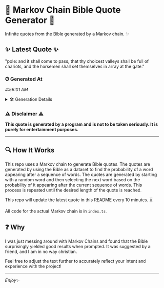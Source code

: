# 📖 Markov Chain Bible Quote Generator 📖

Infinite quotes from the Bible generated by a Markov chain. ✨

## ✨ Latest Quote ✨
"pole: and it shall come to pass, that thy choicest valleys shall be full of chariots, and the horsemen shall set themselves in array at the gate."

### ⏰ Generated At
*4:56:01 AM*

<details>
    <summary>🛠️ Generation Details</summary>
    <p>
        <strong>🌱 Seed:</strong> pole:<br>
        <strong>🔄 Iterations:</strong> 26<br>
        <strong>📜 Context History:</strong><br>[ pole: ]: and<br>[ pole:, and ]: it<br>[ pole:, and, it ]: shall<br>[ pole:, and, it, shall ]: come<br>[ pole:, and, it, shall, come ]: to<br>[ pole:, and, it, shall, come, to ]: pass,<br>[ and, it, shall, come, to, pass, ]: that<br>[ it, shall, come, to, pass,, that ]: thy<br>[ shall, come, to, pass,, that, thy ]: choicest<br>[ come, to, pass,, that, thy, choicest ]: valleys<br>[ to, pass,, that, thy, choicest, valleys ]: shall<br>[ pass,, that, thy, choicest, valleys, shall ]: be<br>[ that, thy, choicest, valleys, shall, be ]: full<br>[ thy, choicest, valleys, shall, be, full ]: of<br>[ choicest, valleys, shall, be, full, of ]: chariots,<br>[ valleys, shall, be, full, of, chariots, ]: and<br>[ shall, be, full, of, chariots,, and ]: the<br>[ be, full, of, chariots,, and, the ]: horsemen<br>[ full, of, chariots,, and, the, horsemen ]: shall<br>[ of, chariots,, and, the, horsemen, shall ]: set<br>[ chariots,, and, the, horsemen, shall, set ]: themselves<br>[ and, the, horsemen, shall, set, themselves ]: in<br>[ the, horsemen, shall, set, themselves, in ]: array<br>[ horsemen, shall, set, themselves, in, array ]: at<br>[ shall, set, themselves, in, array, at ]: the<br>[ set, themselves, in, array, at, the ]: gate.<br>
    </p>
</details>

### ⚠️ Disclaimer ⚠️
**This quote is generated by a program and is not to be taken seriously. It is purely for entertainment purposes.**

---

## 🔍 How It Works

This repo uses a Markov chain to generate Bible quotes. The quotes are generated by using the Bible as a dataset to find the probability of a word appearing after a sequence of words. The quotes are generated by starting with a random word and then selecting the next word based on the probability of it appearing after the current sequence of words. This process is repeated until the desired length of the quote is reached.

This repo will update the latest quote in this README every 10 minutes. ⏳

All code for the actual Markov chain is in `index.ts`.

## ❓ Why

I was just messing around with Markov Chains and found that the Bible surprisingly yielded good results when prompted. 
It was suggested by a friend, and I am in no way christian.

Feel free to adjust the text further to accurately reflect your intent and experience with the project!

---

*Enjoy*✨

